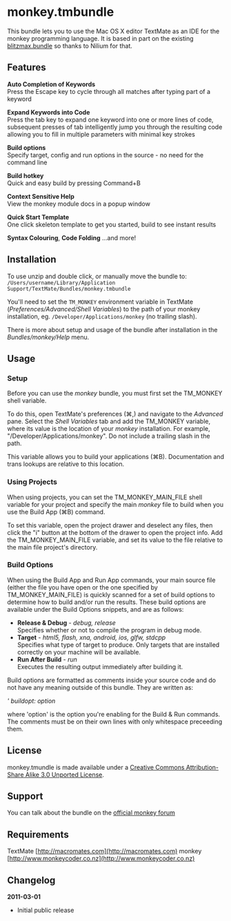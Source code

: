 monkey.tmbundle
===============

This bundle lets you to use the Mac OS X editor TextMate as an IDE for the monkey programming language. It is based in part on the existing [blitzmax.bundle](https://github.com/nilium/blitzmax.tmbundle) so thanks to Nilium for that.

## Features

**Auto Completion of Keywords**  
Press the Escape key to cycle through all matches after typing part of a keyword

**Expand Keywords into Code**  
Press the tab key to expand one keyword into one or more lines of code, subsequent presses of tab intelligently jump you through the resulting code allowing you to fill in multiple parameters with minimal key strokes

**Build options**  
Specify target, config and run options in the source - no need for the command line

**Build hotkey**  
Quick and easy build by pressing Command+B

**Context Sensitive Help**  
View the monkey module docs in a popup window

**Quick Start Template**  
One click skeleton template to get you started, build to see instant results

**Syntax Colouring**, **Code Folding** ...and more!

## Installation

To use unzip and double click, or manually move the bundle to:  
`/Users/username/Library/Application Support/TextMate/Bundles/monkey.tmbundle`

You'll need to set the `TM_MONKEY` environment variable in TextMate (_Preferences/Advanced/Shell Variables_) to the path of your monkey installation, eg. `/Developer/Applications/monkey` (no trailing slash). 

There is more about setup and usage of the bundle after installation in the _Bundles/monkey/Help_ menu. 

## Usage

### Setup

Before you can use the _monkey_ bundle, you must first set the TM\_MONKEY shell variable.

To do this, open TextMate's preferences (⌘,) and navigate to the _Advanced_ pane.  Select the _Shell Variables_ tab and add the TM\_MONKEY variable, where its value is the location of your _monkey_ installation.  For example, "/Developer/Applications/monkey".  Do not include a trailing slash in the path.

This variable allows you to build your applications (⌘B). Documentation and trans lookups are relative to this location.

### Using Projects

When using projects, you can set the TM\_MONKEY\_MAIN\_FILE shell variable for your project and specify the main _monkey_ file to build when you use the Build App (⌘B) command.

To set this variable, open the project drawer and deselect any files, then click the "i" button at the bottom of the drawer to open the project info.  Add the TM\_MONKEY\_MAIN\_FILE variable, and set its value to the file relative to the main file project's directory.

### Build Options

When using the Build App and Run App commands, your main source file (either the file you have open or the one specified by TM\_MONKEY\_MAIN\_FILE) is quickly scanned for a set of build options to determine how to build and/or run the results.  These build options are available under the Build Options snippets, and are as follows:

* **Release & Debug** - *debug, release*  
Specifies whether or not to compile the program in debug mode.
* **Target** - *html5, flash, xna, android, ios, glfw, stdcpp*  
Specifies what type of target to produce. Only targets that are installed correctly on your machine will be available.
* **Run After Build** - *run*  
Executes the resulting output immediately after building it.

Build options are formatted as comments inside your source code and do not have any meaning outside of this bundle.  They are written as:

   _' buildopt: option_

where 'option' is the option you're enabling for the Build & Run commands.  The comments must be on their own lines with only whitespace preceeding them.

## License

monkey.tmundle is made available under a [Creative Commons Attribution-Share Alike 3.0 Unported License](http://creativecommons.org/licenses/by-sa/3.0).

## Support
You can talk about the bundle on the [official monkey forum](http://www.monkeycoder.co.nz/Community/posts.php?topic=69)

## Requirements

TextMate [http://macromates.com](http://macromates.com)
monkey [http://www.monkeycoder.co.nz](http://www.monkeycoder.co.nz)

## Changelog

**2011-03-01**  
- Initial public release